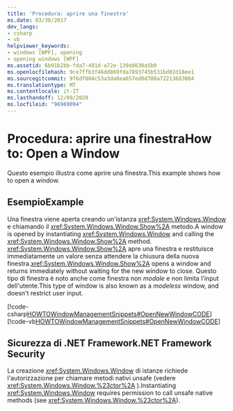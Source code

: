 ```yaml
---
title: 'Procedura: aprire una finestra'
ms.date: 03/30/2017
dev_langs:
- csharp
- vb
helpviewer_keywords:
- windows [WPF], opening
- opening windows [WPF]
ms.assetid: 6b91b2bb-fda7-491d-a72e-139dd630a5b0
ms.openlocfilehash: 9ce7ffb3f46dd869fda7893745b531bd02d18ee1
ms.sourcegitcommit: 9f6df084c53a3da0ea657ed0d708a72213683084
ms.translationtype: MT
ms.contentlocale: it-IT
ms.lasthandoff: 12/09/2020
ms.locfileid: "96969094"
---
```

# <a name="how-to-open-a-window"></a><span data-ttu-id="07f6d-102">Procedura: aprire una finestra</span><span class="sxs-lookup"><span data-stu-id="07f6d-102">How to: Open a Window</span></span>
<span data-ttu-id="07f6d-103">Questo esempio illustra come aprire una finestra.</span><span class="sxs-lookup"><span data-stu-id="07f6d-103">This example shows how to open a window.</span></span>  
  
## <a name="example"></a><span data-ttu-id="07f6d-104">Esempio</span><span class="sxs-lookup"><span data-stu-id="07f6d-104">Example</span></span>  
 <span data-ttu-id="07f6d-105">Una finestra viene aperta creando un'istanza <xref:System.Windows.Window> e chiamando il <xref:System.Windows.Window.Show%2A> metodo.</span><span class="sxs-lookup"><span data-stu-id="07f6d-105">A window is opened by instantiating <xref:System.Windows.Window> and calling the <xref:System.Windows.Window.Show%2A> method.</span></span> <span data-ttu-id="07f6d-106"><xref:System.Windows.Window.Show%2A> apre una finestra e restituisce immediatamente un valore senza attendere la chiusura della nuova finestra.</span><span class="sxs-lookup"><span data-stu-id="07f6d-106"><xref:System.Windows.Window.Show%2A> opens a window and returns immediately without waiting for the new window to close.</span></span> <span data-ttu-id="07f6d-107">Questo tipo di finestra è noto anche come finestra non *modale* e non limita l'input dell'utente.</span><span class="sxs-lookup"><span data-stu-id="07f6d-107">This type of window is also known as a *modeless* window, and doesn't restrict user input.</span></span>  
  
 [!code-csharp[HOWTOWindowManagementSnippets#OpenNewWindowCODE](~/samples/snippets/csharp/VS_Snippets_Wpf/HOWTOWindowManagementSnippets/CSharp/MainWindow.xaml.cs#opennewwindowcode)]
 [!code-vb[HOWTOWindowManagementSnippets#OpenNewWindowCODE](~/samples/snippets/visualbasic/VS_Snippets_Wpf/HOWTOWindowManagementSnippets/visualbasic/mainwindow.xaml.vb#opennewwindowcode)]  
  
## <a name="net-framework-security"></a><span data-ttu-id="07f6d-108">Sicurezza di .NET Framework</span><span class="sxs-lookup"><span data-stu-id="07f6d-108">.NET Framework Security</span></span>  
 <span data-ttu-id="07f6d-109">La creazione <xref:System.Windows.Window> di istanze richiede l'autorizzazione per chiamare metodi nativi unsafe (vedere <xref:System.Windows.Window.%23ctor%2A> ).</span><span class="sxs-lookup"><span data-stu-id="07f6d-109">Instantiating <xref:System.Windows.Window> requires permission to call unsafe native methods (see <xref:System.Windows.Window.%23ctor%2A>).</span></span>
